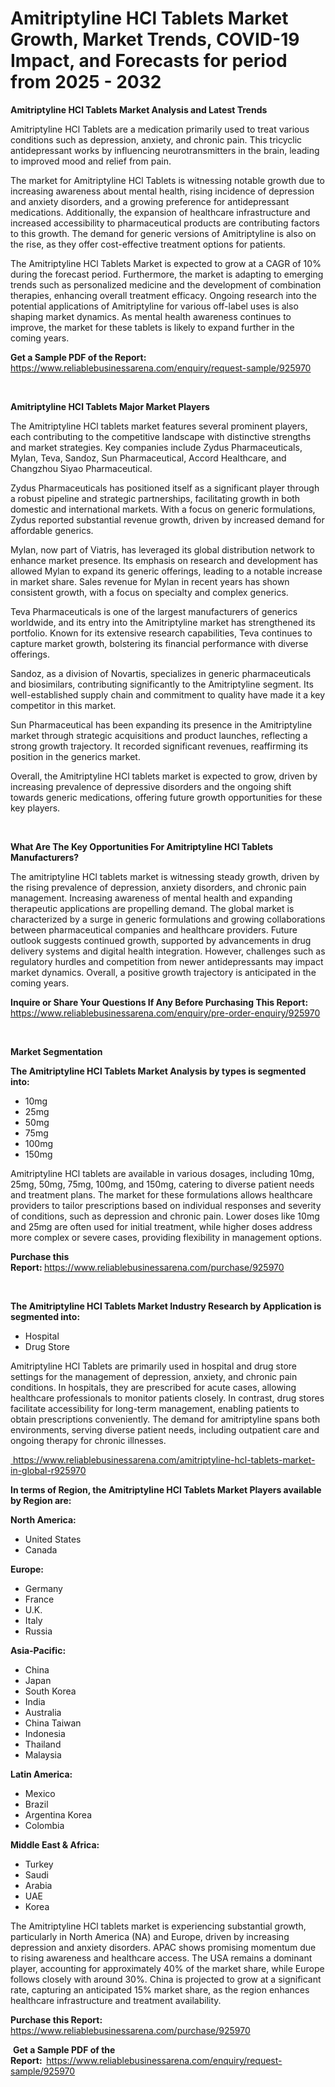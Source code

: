 <p><h1>Amitriptyline HCl Tablets Market Growth, Market Trends, COVID-19 Impact, and Forecasts for period from 2025 - 2032</h1></p><p><strong>Amitriptyline HCl Tablets Market Analysis and Latest Trends</strong></p>
<p><p>Amitriptyline HCl Tablets are a medication primarily used to treat various conditions such as depression, anxiety, and chronic pain. This tricyclic antidepressant works by influencing neurotransmitters in the brain, leading to improved mood and relief from pain. </p><p>The market for Amitriptyline HCl Tablets is witnessing notable growth due to increasing awareness about mental health, rising incidence of depression and anxiety disorders, and a growing preference for antidepressant medications. Additionally, the expansion of healthcare infrastructure and increased accessibility to pharmaceutical products are contributing factors to this growth. The demand for generic versions of Amitriptyline is also on the rise, as they offer cost-effective treatment options for patients.</p><p>The Amitriptyline HCl Tablets Market is expected to grow at a CAGR of 10% during the forecast period. Furthermore, the market is adapting to emerging trends such as personalized medicine and the development of combination therapies, enhancing overall treatment efficacy. Ongoing research into the potential applications of Amitriptyline for various off-label uses is also shaping market dynamics. As mental health awareness continues to improve, the market for these tablets is likely to expand further in the coming years.</p></p>
<p><strong>Get a Sample PDF of the Report:&nbsp;</strong> <a href="https://www.reliablebusinessarena.com/enquiry/request-sample/925970?utm_campaign=2514&utm_medium=2&utm_source=Github&utm_content=ia&utm_term=19042025&utm_id=amitriptyline-hcl-tablets">https://www.reliablebusinessarena.com/enquiry/request-sample/925970</a></p>
<p>&nbsp;</p>
<p><strong>Amitriptyline HCl Tablets Major Market Players</strong></p>
<p><p>The Amitriptyline HCl tablets market features several prominent players, each contributing to the competitive landscape with distinctive strengths and market strategies. Key companies include Zydus Pharmaceuticals, Mylan, Teva, Sandoz, Sun Pharmaceutical, Accord Healthcare, and Changzhou Siyao Pharmaceutical.</p><p>Zydus Pharmaceuticals has positioned itself as a significant player through a robust pipeline and strategic partnerships, facilitating growth in both domestic and international markets. With a focus on generic formulations, Zydus reported substantial revenue growth, driven by increased demand for affordable generics.</p><p>Mylan, now part of Viatris, has leveraged its global distribution network to enhance market presence. Its emphasis on research and development has allowed Mylan to expand its generic offerings, leading to a notable increase in market share. Sales revenue for Mylan in recent years has shown consistent growth, with a focus on specialty and complex generics.</p><p>Teva Pharmaceuticals is one of the largest manufacturers of generics worldwide, and its entry into the Amitriptyline market has strengthened its portfolio. Known for its extensive research capabilities, Teva continues to capture market growth, bolstering its financial performance with diverse offerings.</p><p>Sandoz, as a division of Novartis, specializes in generic pharmaceuticals and biosimilars, contributing significantly to the Amitriptyline segment. Its well-established supply chain and commitment to quality have made it a key competitor in this market.</p><p>Sun Pharmaceutical has been expanding its presence in the Amitriptyline market through strategic acquisitions and product launches, reflecting a strong growth trajectory. It recorded significant revenues, reaffirming its position in the generics market.</p><p>Overall, the Amitriptyline HCl tablets market is expected to grow, driven by increasing prevalence of depressive disorders and the ongoing shift towards generic medications, offering future growth opportunities for these key players.</p></p>
<p>&nbsp;</p>
<p><strong>What Are The Key Opportunities For Amitriptyline HCl Tablets Manufacturers?</strong></p>
<p><p>The amitriptyline HCl tablets market is witnessing steady growth, driven by the rising prevalence of depression, anxiety disorders, and chronic pain management. Increasing awareness of mental health and expanding therapeutic applications are propelling demand. The global market is characterized by a surge in generic formulations and growing collaborations between pharmaceutical companies and healthcare providers. Future outlook suggests continued growth, supported by advancements in drug delivery systems and digital health integration. However, challenges such as regulatory hurdles and competition from newer antidepressants may impact market dynamics. Overall, a positive growth trajectory is anticipated in the coming years.</p></p>
<p><strong>Inquire or Share Your Questions If Any Before Purchasing This Report:</strong> <a href="https://www.reliablebusinessarena.com/enquiry/pre-order-enquiry/925970?utm_campaign=2514&utm_medium=2&utm_source=Github&utm_content=ia&utm_term=19042025&utm_id=amitriptyline-hcl-tablets">https://www.reliablebusinessarena.com/enquiry/pre-order-enquiry/925970</a></p>
<p>&nbsp;</p>
<p><strong>Market Segmentation</strong></p>
<p><strong>The Amitriptyline HCl Tablets Market Analysis by types is segmented into:</strong></p>
<p><ul><li>10mg</li><li>25mg</li><li>50mg</li><li>75mg</li><li>100mg</li><li>150mg</li></ul></p>
<p><p>Amitriptyline HCl tablets are available in various dosages, including 10mg, 25mg, 50mg, 75mg, 100mg, and 150mg, catering to diverse patient needs and treatment plans. The market for these formulations allows healthcare providers to tailor prescriptions based on individual responses and severity of conditions, such as depression and chronic pain. Lower doses like 10mg and 25mg are often used for initial treatment, while higher doses address more complex or severe cases, providing flexibility in management options.</p></p>
<p><strong>Purchase this Report:&nbsp;</strong><a href="https://www.reliablebusinessarena.com/purchase/925970?utm_campaign=2514&utm_medium=2&utm_source=Github&utm_content=ia&utm_term=19042025&utm_id=amitriptyline-hcl-tablets">https://www.reliablebusinessarena.com/purchase/925970</a></p>
<p>&nbsp;</p>
<p><strong>The Amitriptyline HCl Tablets Market Industry Research by Application is segmented into:</strong></p>
<p><ul><li>Hospital</li><li>Drug Store</li></ul></p>
<p><p>Amitriptyline HCl Tablets are primarily used in hospital and drug store settings for the management of depression, anxiety, and chronic pain conditions. In hospitals, they are prescribed for acute cases, allowing healthcare professionals to monitor patients closely. In contrast, drug stores facilitate accessibility for long-term management, enabling patients to obtain prescriptions conveniently. The demand for amitriptyline spans both environments, serving diverse patient needs, including outpatient care and ongoing therapy for chronic illnesses.</p></p>
<p><a href="https://www.reliablebusinessarena.com/amitriptyline-hcl-tablets-market-in-global-r925970?utm_campaign=2514&utm_medium=2&utm_source=Github&utm_content=ia&utm_term=19042025&utm_id=amitriptyline-hcl-tablets">&nbsp;https://www.reliablebusinessarena.com/amitriptyline-hcl-tablets-market-in-global-r925970</a></p>
<p><strong>In terms of Region, the Amitriptyline HCl Tablets Market Players available by Region are:</strong></p>
<p>
    <p> <strong> North America: </strong>
        <ul>
            <li>United States</li>
            <li>Canada</li>
        </ul>
        </p> 
    <p> <strong> Europe: </strong>
        <ul>
            <li>Germany</li>
            <li>France</li>
            <li>U.K.</li>
            <li>Italy</li>
            <li>Russia</li>
        </ul>
        </p> 
    <p> <strong> Asia-Pacific: </strong>
        <ul>
            <li>China</li>
            <li>Japan</li>
            <li>South Korea</li>
            <li>India</li>
            <li>Australia</li>
            <li>China Taiwan</li>
            <li>Indonesia</li>
            <li>Thailand</li>
            <li>Malaysia</li>
        </ul>
        </p> 
    <p> <strong> Latin America: </strong>
        <ul>
            <li>Mexico</li>
            <li>Brazil</li>
            <li>Argentina Korea</li>
            <li>Colombia</li>
        </ul>
        </p> 
    <p> <strong> Middle East & Africa: </strong>
        <ul>
            <li>Turkey</li>
            <li>Saudi</li>
            <li>Arabia</li>
            <li>UAE</li>
            <li>Korea</li>
        </ul>
    </p>
    </p>
<p><p>The Amitriptyline HCl tablets market is experiencing substantial growth, particularly in North America (NA) and Europe, driven by increasing depression and anxiety disorders. APAC shows promising momentum due to rising awareness and healthcare access. The USA remains a dominant player, accounting for approximately 40% of the market share, while Europe follows closely with around 30%. China is projected to grow at a significant rate, capturing an anticipated 15% market share, as the region enhances healthcare infrastructure and treatment availability.</p></p>
<p><strong>Purchase this Report: </strong><a href="https://www.reliablebusinessarena.com/purchase/925970?utm_campaign=2514&utm_medium=2&utm_source=Github&utm_content=ia&utm_term=19042025&utm_id=amitriptyline-hcl-tablets">https://www.reliablebusinessarena.com/purchase/925970</a></p>
<p>&nbsp;<strong>Get a Sample PDF of the Report:&nbsp;&nbsp;</strong><a href="https://www.reliablebusinessarena.com/enquiry/request-sample/925970?utm_campaign=2514&utm_medium=2&utm_source=Github&utm_content=ia&utm_term=19042025&utm_id=amitriptyline-hcl-tablets">https://www.reliablebusinessarena.com/enquiry/request-sample/925970</a></p>
<p><strong></strong></p>
<p><p></p><p></p><p></p></p>